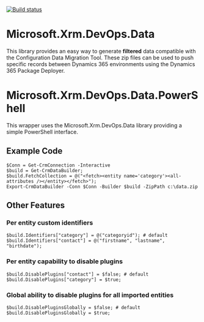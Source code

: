 
[![Build status](https://ci.appveyor.com/api/projects/status/xr9wvx7f38wgblnn?svg=true)](https://ci.appveyor.com/project/abvogel/microsoft-xrm-devops-data)

# Microsoft.Xrm.DevOps.Data
This library provides an easy way to generate **filtered** data compatible with the Configuration Data Migration Tool. These zip files can be used to push specific records between Dynamics 365 environments using the Dynamics 365 Package Deployer.

# Microsoft.Xrm.DevOps.Data.PowerShell
This wrapper uses the Microsoft.Xrm.DevOps.Data library providing a simple PowerShell interface.

## Example Code
    $Conn = Get-CrmConnection -Interactive
    $build = Get-CrmDataBuilder;
    $build.FetchCollection = @("<fetch><entity name='category'><all-attributes /></entity></fetch>");
    Export-CrmDataBuilder -Conn $Conn -Builder $build -ZipPath c:\data.zip
## Other Features
### Per entity custom identifiers
    $build.Identifiers["category"] = @("categoryid"); # default
    $build.Identifiers["contact"] = @("firstname", "lastname", "birthdate");
### Per entity capability to disable plugins
    $build.DisablePlugins["contact"] = $false; # default
    $build.DisablePlugins["category"] = $true;
### Global ability to disable plugins for all imported entities
    $build.DisablePluginsGlobally = $false; # default
    $build.DisablePluginsGlobally = $true;
